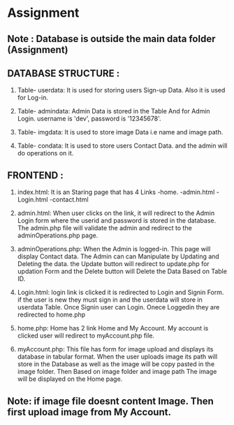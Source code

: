 # Assignment

Note : Database is outside the main data folder (Assignment)
-
DATABASE STRUCTURE : 
-
1. Table- userdata:
   It is used for storing users Sign-up Data.
   Also it is used for Log-in.

2. Table- admindata:
   Admin Data is stored in the Table And for Admin Login.
   username is 'dev', password is '12345678'.

3. Table- imgdata:
   It is used to store image Data i.e name and image path.

4. Table- condata:
   It is used to store users Contact Data.
   and the admin will do operations on it.

FRONTEND :
-
1. index.html:
   It is an Staring page that has 4 Links
   -home.
   -admin.html
   -Login.html
   -contact.html

2. admin.html:
   When user clicks on the link, it will redirect to the Admin Login form
   where the userid and password is stored in the database.
   The admin.php file will validate the admin and redirect to the adminOperations.php page.

3. adminOperations.php:
   When the Admin is logged-in. This page will display Contact data.
   The Admin can can Manipulate by Updating and Deleting the data.
   the Update button will redirect to update.php for updation Form and the Delete button will Delete the Data Based on Table ID.

4. Login.html:
   login link is clicked it is redirected to Login and Signin Form.
   if the user is new they must sign in and the userdata will store in userdata Table.
   Once Signin user can Login. Onece Loggedin they are redirected to home.php

5. home.php:
   Home has 2 link Home and My Account.
   My account is clicked user will redirect to myAccount.php file.

6. myAccount.php:
   This file has form for image upload and displays its database in tabular format.
   When the user uploads image its path will store in the Database as well as the image will be copy pasted
   in the image folder. Then Based on image folder and image path The image will be displayed on the Home page.

Note: if image file doesnt content Image. Then first upload image from My Account.
 -
